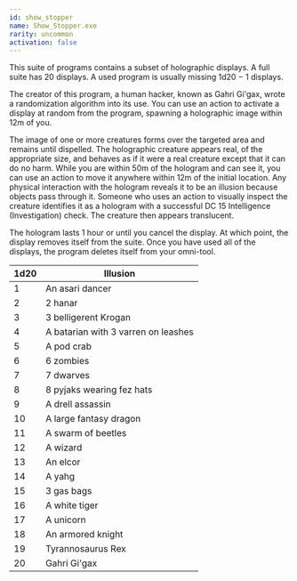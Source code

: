 ```yaml
---
id: show_stopper
name: Show_Stopper.exe
rarity: uncommon
activation: false
---
```

This suite of programs contains a subset of holographic displays. A full suite has 20 displays. A used program is usually
missing 1d20 − 1 displays.

The creator of this program, a human hacker, known as Gahri Gi'gax, wrote a randomization algorithm into its use. You can use
an action to activate a display at random from the program, spawning a holographic image within 12m of you.

The image of one or more creatures forms over the targeted area and remains until dispelled. The holographic creature
appears real, of the appropriate size, and behaves as if it were a real creature except that it can do no harm. While
you are within 50m of the hologram and can see it, you can use an action to move it anywhere within 12m of the initial
location. Any physical interaction with the hologram reveals it to be an illusion because objects pass through it.
Someone who uses an action to visually inspect the creature identifies it as a hologram with a successful DC 15
Intelligence (Investigation) check. The creature then appears translucent.

The hologram lasts 1 hour or until you cancel the display. At which point, the display removes itself from the suite.
Once you have used all of the displays, the program deletes itself from your omni-tool.

1d20 | Illusion
--- | ---
1 | An asari dancer
2 | 2 hanar
3 | 3 belligerent Krogan
4 | A batarian with 3 varren on leashes
5 | A pod crab
6 | 6 zombies
7 | 7 dwarves
8 | 8 pyjaks wearing fez hats
9 | A drell assassin
10 | A large fantasy dragon
11 | A swarm of beetles
12 | A wizard
13 | An elcor
14 | A yahg
15 | 3 gas bags
16 | A white tiger
17 | A unicorn
18 | An armored knight
19 | Tyrannosaurus Rex
20 | Gahri Gi'gax
